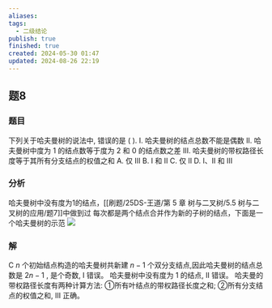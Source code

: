 ```yaml
---
aliases: 
tags:
  - 二级结论
publish: true
finished: true
created: 2024-05-30 01:47
updated: 2024-08-26 22:19
---
```

## 题8
### 题目
下列关于哈夫曼树的说法中, 错误的是 ( ).
I. 哈夫曼树的结点总数不能是偶数
II. 哈夫曼树中度为 1 的结点数等于度为 2 和 0 的结点数之差
III. 哈夫曼树的带权路径长度等于其所有分支结点的权值之和
A. 仅 III 
B. I 和 II 
C. 仅 II 
D. I、II 和 III
### 分析
哈夫曼树中没有度为1的结点，[[刷题/25DS-王道/第 5 章 树与二叉树/5.5 树与二叉树的应用/题7]]中做到过
每次都是两个结点合并作为新的子树的结点，下面是一个哈夫曼树的示范
![](https://img.hwenyi.live/202408310335961.webp)
### 解
C
$n$ 个初始结点构造的哈夫曼树共新建 $n - 1$ 个双分支结点,因此哈夫曼树的结点总数是 ${2n} - 1$ , 是个奇数, I 错误。
哈夫曼树中没有度为 1 的结点, II 错误。
哈夫曼的带权路径长度有两种计算方法: 
①所有叶结点的带权路径长度之和; 
②所有分支结点的权值之和, III 正确。